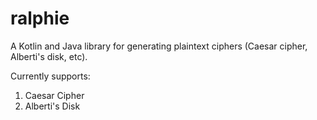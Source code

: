 # ralphie
A Kotlin and Java library for generating plaintext ciphers (Caesar cipher, Alberti's disk, etc).

Currently supports:
 1. Caesar Cipher
 2. Alberti's Disk
